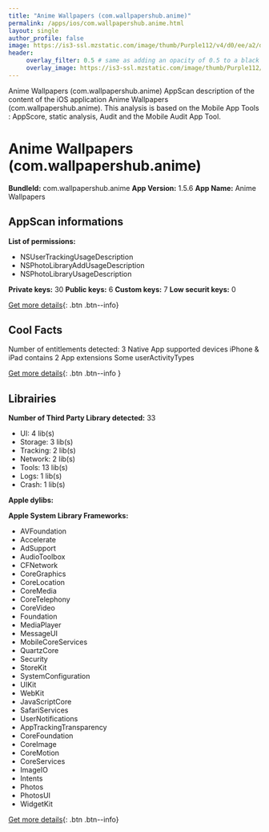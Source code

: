 ```yaml
---
title: "Anime Wallpapers (com.wallpapershub.anime)"
permalink: /apps/ios/com.wallpapershub.anime.html
layout: single
author_profile: false
image: https://is3-ssl.mzstatic.com/image/thumb/Purple112/v4/d0/ee/a2/d0eea2da-7a4a-6b08-6ac9-5b77749e2a5f/AppIcon-1x_U007emarketing-0-7-0-sRGB-85-220.png/512x512bb.jpg
header: 
     overlay_filter: 0.5 # same as adding an opacity of 0.5 to a black background
     overlay_image: https://is3-ssl.mzstatic.com/image/thumb/Purple112/v4/d0/ee/a2/d0eea2da-7a4a-6b08-6ac9-5b77749e2a5f/AppIcon-1x_U007emarketing-0-7-0-sRGB-85-220.png/512x512bb.jpg
---
```

Anime Wallpapers (com.wallpapershub.anime) AppScan description of the content of the iOS application Anime Wallpapers (com.wallpapershub.anime). This analysis is based on the Mobile App Tools : AppScore, static analysis, Audit and the Mobile Audit App Tool.

# Anime Wallpapers (com.wallpapershub.anime)

**BundleId:** com.wallpapershub.anime
**App Version:** 1.5.6
**App Name:** Anime Wallpapers


## AppScan informations 

**List of permissions:** 
- NSUserTrackingUsageDescription
- NSPhotoLibraryAddUsageDescription
- NSPhotoLibraryUsageDescription
  
  
**Private keys:** 30
**Public keys:** 6
**Custom keys:** 7
**Low securit keys:** 0
  
[Get more details](/pricing.html){: .btn .btn--info}

## Cool Facts

Number of entitlements detected: 3
Native App
supported devices iPhone & iPad
contains 2 App extensions
Some userActivityTypes
  
[Get more details](/pricing.html){: .btn .btn--info }

## Librairies 
**Number of Third Party Library detected:** 33
- UI: 4 lib(s)
- Storage: 3 lib(s)
- Tracking: 2 lib(s)
- Network: 2 lib(s)
- Tools: 13 lib(s)
- Logs: 1 lib(s)
- Crash: 1 lib(s)


**Apple dylibs:**


**Apple System Library Frameworks:**
- AVFoundation
- Accelerate
- AdSupport
- AudioToolbox
- CFNetwork
- CoreGraphics
- CoreLocation
- CoreMedia
- CoreTelephony
- CoreVideo
- Foundation
- MediaPlayer
- MessageUI
- MobileCoreServices
- QuartzCore
- Security
- StoreKit
- SystemConfiguration
- UIKit
- WebKit
- JavaScriptCore
- SafariServices
- UserNotifications
- AppTrackingTransparency
- CoreFoundation
- CoreImage
- CoreMotion
- CoreServices
- ImageIO
- Intents
- Photos
- PhotosUI
- WidgetKit


  
[Get more details](/pricing.html){: .btn .btn--info}


